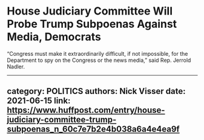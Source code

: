 # House Judiciary Committee Will Probe Trump Subpoenas Against Media, Democrats

“Congress must make it extraordinarily difficult, if not impossible, for the Department to spy on the Congress or the news media,” said Rep. Jerrold Nadler.

---
category: POLITICS
authors: Nick Visser
date: 2021-06-15
link: https://www.huffpost.com/entry/house-judiciary-committee-trump-subpoenas_n_60c7e7b2e4b038a6a4e4ea9f
---
